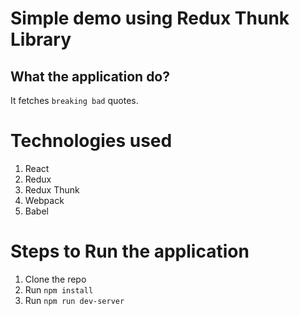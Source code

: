 # Simple demo using Redux Thunk Library

## What the application do?
It fetches `breaking bad` quotes.


# Technologies used
1. React
2. Redux
3. Redux Thunk
4. Webpack
5. Babel

# Steps to Run the application
1. Clone the repo
2. Run `npm install`
3. Run `npm run dev-server`


